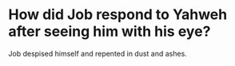 # How did Job respond to Yahweh after seeing him with his eye?

Job despised himself and repented in dust and ashes.
